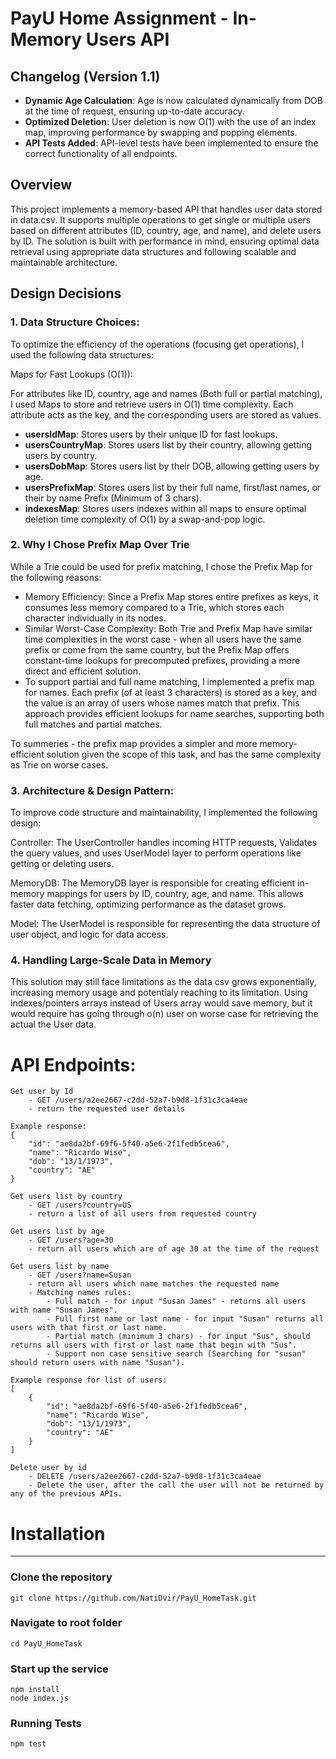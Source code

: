 # PayU Home Assignment - In-Memory Users API

## Changelog (Version 1.1)
* **Dynamic Age Calculation**: Age is now calculated dynamically from DOB at the time of request, ensuring up-to-date accuracy.
* **Optimized Deletion**: User deletion is now O(1) with the use of an index map, improving performance by swapping and popping elements.
* **API Tests Added**: API-level tests have been implemented to ensure the correct functionality of all endpoints.

## Overview
This project implements a memory-based API that handles user data stored in data.csv. 
It supports multiple operations to get single or multiple users based on different attributes (ID, country, age, and name), and delete users by ID.
The solution is built with performance in mind, ensuring optimal data retrieval using appropriate data structures and following scalable and maintainable architecture.

## Design Decisions
### **1. Data Structure Choices**:
To optimize the efficiency of the operations (focusing get operations), I used the following data structures:

Maps for Fast Lookups (O(1)):

For attributes like ID, country, age and names (Both full or partial matching), I used Maps to store and retrieve users in O(1) time complexity. Each attribute acts as the key, and the corresponding users are stored as values.
* **usersIdMap**: Stores users by their unique ID for fast lookups.
* **usersCountryMap**: Stores users list by their country,  allowing getting users by country.
* **usersDobMap**: Stores users list by their DOB, allowing getting users by age.
* **usersPrefixMap**: Stores users list by their full name, first/last names, or their by name Prefix (Minimum of 3 chars).
* **indexesMap**: Stores users indexes within all maps to ensure optimal deletion time complexity of O(1) by a swap-and-pop logic.

### **2. Why I Chose Prefix Map Over Trie**
While a Trie could be used for prefix matching, I chose the Prefix Map for the following reasons:

* Memory Efficiency: Since a Prefix Map stores entire prefixes as keys, it consumes less memory compared to a Trie, which stores each character individually in its nodes.
* Similar Worst-Case Complexity: Both Trie and Prefix Map have similar time complexities in the worst case - when all users have the same prefix or come from the same country, but the Prefix Map offers constant-time lookups for precomputed prefixes, providing a more direct and efficient solution.
* To support partial and full name matching, I implemented a prefix map for names. Each prefix (of at least 3 characters) is stored as a key, and the value is an array of users whose names match that prefix.
This approach provides efficient lookups for name searches, supporting both full matches and partial matches.

To summeries - the prefix map provides a simpler and more memory-efficient solution given the scope of this task, and has the same complexity as Trie on worse cases.

### **3. Architecture & Design Pattern**:
To improve code structure and maintainability, I implemented the following design:

Controller: 
The UserController handles incoming HTTP requests, Validates the query values, and uses UserModel layer to perform operations like getting or deleting users.

MemoryDB:
The MemoryDB layer is responsible for creating efficient in-memory mappings for users by ID, country, age, and name. This allows faster data fetching, optimizing performance as the dataset grows.

Model:
The UserModel is responsible for representing the data structure of user object, and logic for data access.

### **4. Handling Large-Scale Data in Memory**
This solution may still face limitations as the data csv grows exponentially, increasing memory usage and potentialy reaching to its limitation.
Using indexes/pointers arrays instead of Users array would save memory, but it would require has going through o(n) user on worse case for retrieving the actual the User data.

# API Endpoints:
```
Get user by Id
    - GET /users/a2ee2667-c2dd-52a7-b9d8-1f31c3ca4eae
    - return the requested user details 

Example response:
{
    "id": "ae8da2bf-69f6-5f40-a5e6-2f1fedb5cea6",
    "name": "Ricardo Wise",
    "dob": "13/1/1973",
    "country": "AE"
}

Get users list by country
    - GET /users?country=US
    - return a list of all users from requested country

Get users list by age
    - GET /users?age=30
    - return all users which are of age 30 at the time of the request

Get users list by name
    - GET /users?name=Susan
    - return all users which name matches the requested name
    - Matching names rules:
        - Full match - for input "Susan James" - returns all users with name "Susan James".
        - Full first name or last name - for input "Susan" returns all users with that first or last name.
        - Partial match (minimum 3 chars) - for input "Sus", should returns all users with first or last name that begin with "Sus".
        - Support non case sensitive search (Searching for "susan" should return users with name "Susan").

Example response for list of users:
[    
    {
        "id": "ae8da2bf-69f6-5f40-a5e6-2f1fedb5cea6",
        "name": "Ricardo Wise",
        "dob": "13/1/1973",
        "country": "AE"
    }
]

Delete user by id
    - DELETE /users/a2ee2667-c2dd-52a7-b9d8-1f31c3ca4eae
    - Delete the user, after the call the user will not be returned by any of the previous APIs.
```

# Installation
---

### Clone the repository
```
git clone https://github.com/NatiDvir/PayU_HomeTask.git
```

### Navigate to root folder
```
cd PayU_HomeTask
```
### Start up the service
```
npm install
node index.js
```
### Running Tests
```
npm test
```